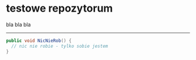 # testowe repozytorum


bla bla bla

----

```csharp
public void NicNieRob() {
  // nic nie robie - tylko sobie jestem
}

